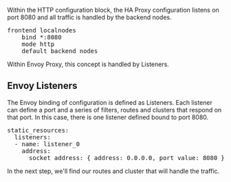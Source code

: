 Within the HTTP configuration block, the HA Proxy configuration listens on port 8080 and all traffic is handled by the backend nodes.

<pre class="file">
frontend localnodes
    bind *:8080
    mode http
    default_backend nodes
</pre>

Within Envoy Proxy, this concept is handled by Listeners.

## Envoy Listeners

The Envoy binding of configuration is defined as Listeners. Each listener can define a port and a series of filters, routes and clusters that respond on that port. In this case, there is one listener defined bound to port 8080.

<pre class="file" data-filename="envoy.yaml" data-target="replace">
static_resources:
  listeners:
  - name: listener_0
    address:
      socket_address: { address: 0.0.0.0, port_value: 8080 }
</pre>

In the next step, we'll find our routes and cluster that will handle the traffic.